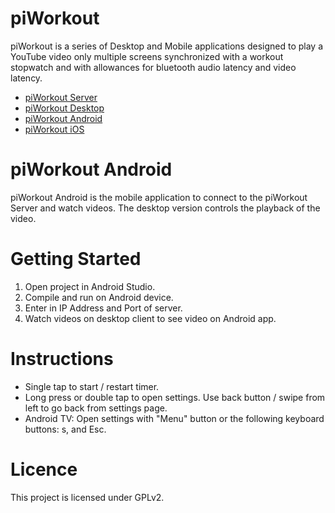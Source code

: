 # piWorkout

piWorkout is a series of Desktop and Mobile applications designed to play a YouTube video only multiple screens synchronized with a workout stopwatch and with allowances for bluetooth audio latency and video latency.

- [piWorkout Server](https://github.com/bcartfall/piworkout-server)
- [piWorkout Desktop](https://github.com/bcartfall/piworkout-desktop)
- [piWorkout Android](https://github.com/bcartfall/piworkout-android)
- [piWorkout iOS](https://github.com/bcartfall/piworkout-ios)

# piWorkout Android 

piWorkout Android is the mobile application to connect to the piWorkout Server and watch videos. The desktop version controls the playback of the video.

# Getting Started

1. Open project in Android Studio.
2. Compile and run on Android device.
3. Enter in IP Address and Port of server.
4. Watch videos on desktop client to see video on Android app.

# Instructions

- Single tap to start / restart timer.
- Long press or double tap to open settings. Use back button / swipe from left to go back from settings page.
- Android TV: Open settings with "Menu" button or the following keyboard buttons: s, and Esc.


# Licence

This project is licensed under GPLv2.
